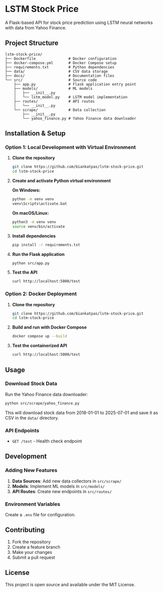 # LSTM Stock Price

A Flask-based API for stock price prediction using LSTM neural networks with data from Yahoo Finance.

## Project Structure

```
lstm-stock-price/
├── Dockerfile               # Docker configuration
├── docker-compose.yml       # Docker Compose setup
├── requirements.txt         # Python dependencies
├── data/                    # CSV data storage
├── docs/                    # Documentation files
└── src/                     # Source code
    ├── app.py               # Flask application entry point
    ├── models/              # ML models
    │   ├── __init__.py
    │   └── lstm_model.py    # LSTM model implementation
    ├── routes/              # API routes
    │   └── __init__.py
    └── scrape/              # Data collection
        ├── __init__.py
        └── yahoo_finance.py # Yahoo Finance data downloader
```

## Installation & Setup

### Option 1: Local Development with Virtual Environment

1. **Clone the repository**
   ```bash
   git clone https://github.com/biankatpas/lstm-stock-price.git
   cd lstm-stock-price
   ```

2. **Create and activate Python virtual environment**
      
   **On Windows:**
   ```cmd
   python -m venv venv
   venv\Scripts\activate.bat
   ```
   
   **On macOS/Linux:**
   ```bash
   python3 -m venv venv
   source venv/bin/activate
   ```

3. **Install dependencies**
   ```bash
   pip install -r requirements.txt
   ```

4. **Run the Flask application**
   ```bash
   python src/app.py
   ```

5. **Test the API**
   ```bash
   curl http://localhost:5000/test
   ```

### Option 2: Docker Deployment

1. **Clone the repository**
   ```bash
   git clone https://github.com/biankatpas/lstm-stock-price.git
   cd lstm-stock-price
   ```

2. **Build and run with Docker Compose**
   ```bash
   docker compose up --build
   ```

3. **Test the containerized API**
   ```bash
   curl http://localhost:5000/test
   ```

## Usage

### Download Stock Data

Run the Yahoo Finance data downloader:

```bash
python src/scrape/yahoo_finance.py
```

This will download stock data from 2018-01-01 to 2025-07-01 and save it as CSV in the `data/` directory.

### API Endpoints

- `GET /test` - Health check endpoint

## Development

### Adding New Features

1. **Data Sources**: Add new data collectors in `src/scrape/`
2. **Models**: Implement ML models in `src/models/`
3. **API Routes**: Create new endpoints in `src/routes/`

### Environment Variables

Create a `.env` file for configuration.

## Contributing

1. Fork the repository
2. Create a feature branch
3. Make your changes
4. Submit a pull request

## License

This project is open source and available under the MIT License.
